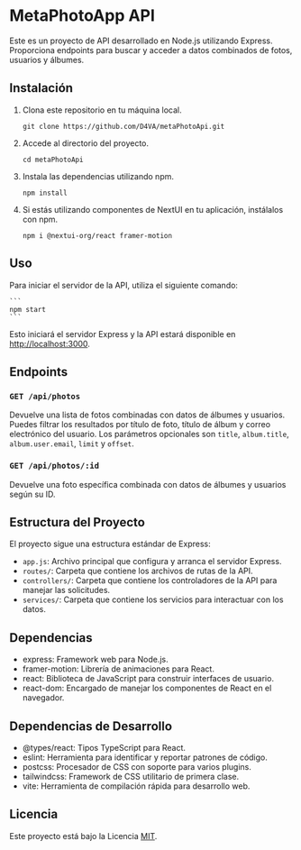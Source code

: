 # MetaPhotoApp API

Este es un proyecto de API desarrollado en Node.js utilizando Express. Proporciona endpoints para buscar y acceder a datos combinados de fotos, usuarios y álbumes.

## Instalación

1. Clona este repositorio en tu máquina local.

    ```
    git clone https://github.com/D4VA/metaPhotoApi.git
    ```

2. Accede al directorio del proyecto.

    ```
    cd metaPhotoApi
    ```

3. Instala las dependencias utilizando npm.

    ```
    npm install
    ```

4. Si estás utilizando componentes de NextUI en tu aplicación, instálalos con npm.

    ```
    npm i @nextui-org/react framer-motion
    ```

## Uso

Para iniciar el servidor de la API, utiliza el siguiente comando:

    ```
    npm start
    ```

Esto iniciará el servidor Express y la API estará disponible en [http://localhost:3000](http://localhost:3000).

## Endpoints

### `GET /api/photos`

Devuelve una lista de fotos combinadas con datos de álbumes y usuarios. Puedes filtrar los resultados por título de foto, título de álbum y correo electrónico del usuario. Los parámetros opcionales son `title`, `album.title`, `album.user.email`, `limit` y `offset`.

### `GET /api/photos/:id`

Devuelve una foto específica combinada con datos de álbumes y usuarios según su ID.

## Estructura del Proyecto

El proyecto sigue una estructura estándar de Express:

- `app.js`: Archivo principal que configura y arranca el servidor Express.
- `routes/`: Carpeta que contiene los archivos de rutas de la API.
- `controllers/`: Carpeta que contiene los controladores de la API para manejar las solicitudes.
- `services/`: Carpeta que contiene los servicios para interactuar con los datos.

## Dependencias

- express: Framework web para Node.js.
- framer-motion: Librería de animaciones para React.
- react: Biblioteca de JavaScript para construir interfaces de usuario.
- react-dom: Encargado de manejar los componentes de React en el navegador.

## Dependencias de Desarrollo

- @types/react: Tipos TypeScript para React.
- eslint: Herramienta para identificar y reportar patrones de código.
- postcss: Procesador de CSS con soporte para varios plugins.
- tailwindcss: Framework de CSS utilitario de primera clase.
- vite: Herramienta de compilación rápida para desarrollo web.


## Licencia

Este proyecto está bajo la Licencia [MIT](LICENSE).
